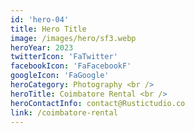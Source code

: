 ```yaml
---
id: 'hero-04'
title: Hero Title
image: /images/hero/sf3.webp
heroYear: 2023
twitterIcon: 'FaTwitter'
facebookIcon: 'FaFacebookF'
googleIcon: 'FaGoogle'
heroCategory: Photography <br />
heroTitle: Coimbatore Rental <br />
heroContactInfo: contact@Rustictudio.co
link: /coimbatore-rental
---
```

